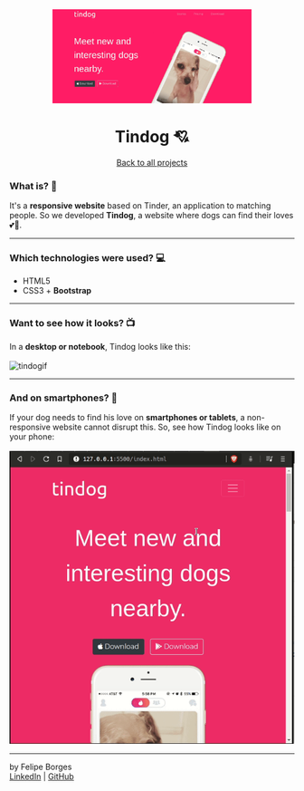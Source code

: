 <div align="center">	
	<img src="./.github/tindogimg.png" alt="tindogImage" width="70%"/>	
</div>

<div align="center">
	<h1>Tindog 💘</h1>	
</div>

<div align="center" style:"font-size: 12px">	
	<a href="https://github.com/felipejsborges/web_development_bootcamp_projects">Back to all projects</a>
</div>

### What is? 🤔
It's a **responsive website** based on Tinder, an application to matching people. So we developed **Tindog**, a website where dogs can find their loves 💕🐶.
<hr>

### Which technologies were used? 💻
- HTML5
- CSS3 + **Bootstrap**
<hr>

### Want to see how it looks? 📺
In a **desktop or notebook**, Tindog looks like this:<br>
<br>
![tindogif](./.github/tindog.gif)
<hr>

### And on smartphones? 📱
If your dog needs to find his love on **smartphones or tablets**, a non-responsive website cannot disrupt this. So, see how Tindog looks like on your phone:<br>
<br>
![tindogsmartgif](./.github/tindogsmart.gif)
<hr>

by Felipe Borges<br>
[LinkedIn](https://www.linkedin.com/in/felipejsborges) | [GitHub](https://github.com/felipejsborges)
